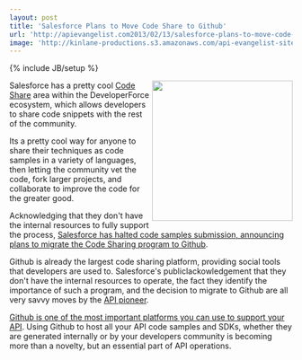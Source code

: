 ```yaml
---
layout: post
title: 'Salesforce Plans to Move Code Share to Github'
url: 'http://apievangelist.com2013/02/13/salesforce-plans-to-move-code-share-to-github/'
image: 'http://kinlane-productions.s3.amazonaws.com/api-evangelist-site/blog/salesforce-code-share.png'
---
```

{% include JB/setup %}
<p>
     <a title=code share href=http://developer.force.com/codeshare/apex/resultspage?l=mru&amp;title=All%20Projects><img src=https://s3.amazonaws.com/kinlane-productions/api-evangelist/salesforce/salesforce-code-share.png  width=250 align=right /></a>
</p>
<p>
     Salesforce has a pretty cool <a title=code share href=http://developer.force.com/codeshare/apex/resultspage?l=mru&amp;title=All%20Projects>Code Share</a> area within the DeveloperForce ecosystem, which allows developers to share code snippets with the rest of the community.
</p>
<p>
     Its a pretty cool way for anyone to share their techniques as code samples in a variety of languages, then letting the community vet the code, fork larger projects, and collaborate to improve the code for the greater good.
</p>
<p>
     Acknowledging that they don't have the internal resources to fully support the process, <a href=http://blogs.developerforce.com/developer-relations/2013/02/bringing-code-and-community-together.html>Salesforce has halted code samples submission, announcing plans to migrate the Code Sharing program to Github</a>.
</p>
<p>
     Github is already the largest code sharing platform, providing social tools that developers are used to. Salesforce's publiclackowledgement that they don't have the internal resources to operate, the fact they identify the importance of such a program, and the decision to migrate to Github are all very savvy moves by the <a title=API Pioneer href=/2011/01/28/history-of-apis-salesforce-com/>API pioneer</a>.
</p>
<p>
     <a href=/blog/tag.php?Search_Tag=Github%20101>Github is one of the most important platforms you can use to support your API</a>. Using Github to host all your API code samples and SDKs, whether they are generated internally or by your developers community is becoming more than a novelty, but an essential part of API operations.
</p>
